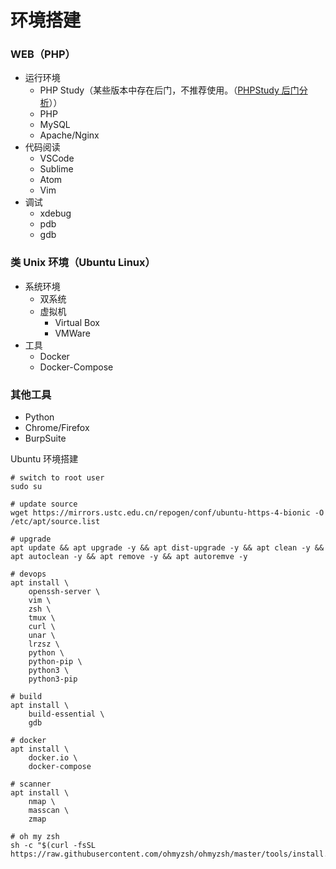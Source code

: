 # 环境搭建

### WEB（PHP）

* 运行环境
  * PHP Study（某些版本中存在后门，不推荐使用。（[PHPStudy 后门分析](https://paper.seebug.org/1044/)））
  * PHP
  * MySQL
  * Apache/Nginx
* 代码阅读
  * VSCode
  * Sublime
  * Atom
  * Vim
* 调试
  * xdebug
  * pdb
  * gdb

### 类 Unix 环境（Ubuntu Linux）

* 系统环境
  * 双系统
  * 虚拟机
    * Virtual Box
    * VMWare
* 工具
  * Docker
  * Docker-Compose

### 其他工具

* Python
* Chrome/Firefox
* BurpSuite



Ubuntu 环境搭建

```text
# switch to root user
sudo su

# update source
wget https://mirrors.ustc.edu.cn/repogen/conf/ubuntu-https-4-bionic -O /etc/apt/source.list

# upgrade
apt update && apt upgrade -y && apt dist-upgrade -y && apt clean -y && apt autoclean -y && apt remove -y && apt autoremve -y

# devops
apt install \
    openssh-server \
    vim \
    zsh \
    tmux \
    curl \
    unar \
    lrzsz \
    python \
    python-pip \
    python3 \
    python3-pip

# build
apt install \
    build-essential \
    gdb

# docker
apt install \
    docker.io \
    docker-compose

# scanner
apt install \
    nmap \
    masscan \
    zmap

# oh my zsh
sh -c "$(curl -fsSL https://raw.githubusercontent.com/ohmyzsh/ohmyzsh/master/tools/install.sh)"
```

